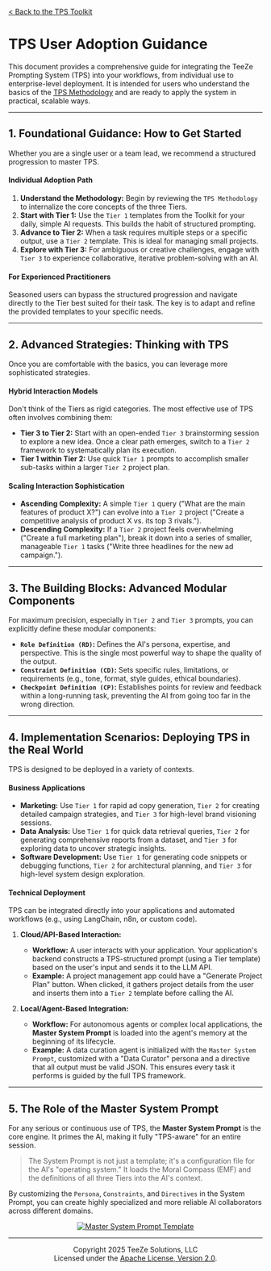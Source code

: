 [< Back to the TPS Toolkit](./TPS-Toolkit/README.md)

# TPS User Adoption Guidance

This document provides a comprehensive guide for integrating the TeeZe Prompting System (TPS) into your workflows, from individual use to enterprise-level deployment. It is intended for users who understand the basics of the [TPS Methodology](../TPS-Methodology/README.md) and are ready to apply the system in practical, scalable ways.

---

## 1. Foundational Guidance: How to Get Started

Whether you are a single user or a team lead, we recommend a structured progression to master TPS.

#### Individual Adoption Path
1.  **Understand the Methodology:** Begin by reviewing the `TPS Methodology` to internalize the core concepts of the three Tiers.
2.  **Start with Tier 1:** Use the `Tier 1` templates from the Toolkit for your daily, simple AI requests. This builds the habit of structured prompting.
3.  **Advance to Tier 2:** When a task requires multiple steps or a specific output, use a `Tier 2` template. This is ideal for managing small projects.
4.  **Explore with Tier 3:** For ambiguous or creative challenges, engage with `Tier 3` to experience collaborative, iterative problem-solving with an AI.

#### For Experienced Practitioners
Seasoned users can bypass the structured progression and navigate directly to the Tier best suited for their task. The key is to adapt and refine the provided templates to your specific needs.

---

## 2. Advanced Strategies: Thinking with TPS

Once you are comfortable with the basics, you can leverage more sophisticated strategies.

#### Hybrid Interaction Models
Don't think of the Tiers as rigid categories. The most effective use of TPS often involves combining them:
*   **Tier 3 to Tier 2:** Start with an open-ended `Tier 3` brainstorming session to explore a new idea. Once a clear path emerges, switch to a `Tier 2` framework to systematically plan its execution.
*   **Tier 1 within Tier 2:** Use quick `Tier 1` prompts to accomplish smaller sub-tasks within a larger `Tier 2` project plan.

#### Scaling Interaction Sophistication
*   **Ascending Complexity:** A simple `Tier 1` query ("What are the main features of product X?") can evolve into a `Tier 2` project ("Create a competitive analysis of product X vs. its top 3 rivals.").
*   **Descending Complexity:** If a `Tier 2` project feels overwhelming ("Create a full marketing plan"), break it down into a series of smaller, manageable `Tier 1` tasks ("Write three headlines for the new ad campaign.").

---

## 3. The Building Blocks: Advanced Modular Components

For maximum precision, especially in `Tier 2` and `Tier 3` prompts, you can explicitly define these modular components:

*   **`Role Definition (RD)`:** Defines the AI's persona, expertise, and perspective. This is the single most powerful way to shape the quality of the output.
*   **`Constraint Definition (CD)`:** Sets specific rules, limitations, or requirements (e.g., tone, format, style guides, ethical boundaries).
*   **`Checkpoint Definition (CP)`:** Establishes points for review and feedback within a long-running task, preventing the AI from going too far in the wrong direction.

---

## 4. Implementation Scenarios: Deploying TPS in the Real World

TPS is designed to be deployed in a variety of contexts.

#### Business Applications
*   **Marketing:** Use `Tier 1` for rapid ad copy generation, `Tier 2` for creating detailed campaign strategies, and `Tier 3` for high-level brand visioning sessions.
*   **Data Analysis:** Use `Tier 1` for quick data retrieval queries, `Tier 2` for generating comprehensive reports from a dataset, and `Tier 3` for exploring data to uncover strategic insights.
*   **Software Development:** Use `Tier 1` for generating code snippets or debugging functions, `Tier 2` for architectural planning, and `Tier 3` for high-level system design exploration.

#### Technical Deployment
TPS can be integrated directly into your applications and automated workflows (e.g., using LangChain, n8n, or custom code).

1.  **Cloud/API-Based Interaction:**
    *   **Workflow:** A user interacts with your application. Your application's backend constructs a TPS-structured prompt (using a Tier template) based on the user's input and sends it to the LLM API.
    *   **Example:** A project management app could have a "Generate Project Plan" button. When clicked, it gathers project details from the user and inserts them into a `Tier 2` template before calling the AI.

2.  **Local/Agent-Based Integration:**
    *   **Workflow:** For autonomous agents or complex local applications, the **Master System Prompt** is loaded into the agent's memory at the beginning of its lifecycle.
    *   **Example:** A data curation agent is initialized with the `Master System Prompt`, customized with a "Data Curator" persona and a directive that all output must be valid JSON. This ensures every task it performs is guided by the full TPS framework.

---

## 5. The Role of the Master System Prompt

For any serious or continuous use of TPS, the **Master System Prompt** is the core engine. It primes the AI, making it fully "TPS-aware" for an entire session.

> The System Prompt is not just a template; it's a configuration file for the AI's "operating system." It loads the Moral Compass (EMF) and the definitions of all three Tiers into the AI's context.

By customizing the `Persona`, `Constraints`, and `Directives` in the System Prompt, you can create highly specialized and more reliable AI collaborators across different domains.

<p align="center">
  <a href="./TPS-System-Prompt-Template.md">
    <img src="https://img.shields.io/badge/View_the-Master_System_Prompt_Template-blue?style=for-the-badge" alt="Master System Prompt Template">
  </a>
</p>

---

<p align="center">
  Copyright 2025 TeeZe Solutions, LLC
  <br>
  Licensed under the <a href="http://www.apache.org/licenses/LICENSE-2.0">Apache License, Version 2.0</a>.
</p>
